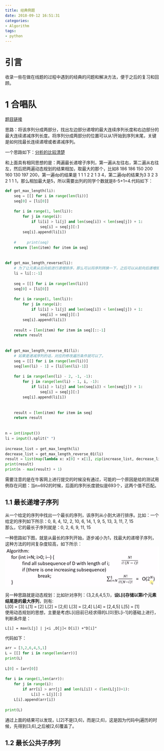 ```yaml
---
title: 经典例题
date: 2018-09-12 16:51:31
categories:
- Algorithm
tags:
- python
---
```


# 引言
收录一些在做在线题的过程中遇到的经典的问题和解决方法，便于之后的复习和回顾。

# 1 合唱队
[题目链接](https://www.nowcoder.com/practice/6d9d69e3898f45169a441632b325c7b4?tpId=37&tqId=21247&tPage=2&rp=&ru=%2Fta%2Fhuawei&qru=%2Fta%2Fhuawei%2Fquestion-ranking)

思路：将该序列分成两部分，找出左边部分递增的最大连续序列长度和右边部分的最大连续递减序列长度。将序列分成两部分的位置可以从1开始到序列末尾，关键是如何找最长连续递增或者递减序列。

一个思路如下：[分析的比较清楚](https://www.nowcoder.com/profile/739478302/codeBookDetail?submissionId=30136183)

和上面具有相同思想的是：两遍最长递增子序列，第一遍从左往右，第二遍从右往左，然后把两遍动态规划的结果相加，取最大的那个，比如8 186 186 150 200 160 130 197 200，第一遍dp的结果是 1 1 1 2 2 1 3 4，第二遍dp的结果为3 3 2 3 2 1 1 1，那么相加最大是5，所以需要出列的同学个数就是8-5+1=4.代码如下：
```python
def get_max_length(li):
    seq = [[] for i in range(len(li))]
    seq[0] = [li[0]]

    for i in range(1, len(li)):
        for j in range(i):
            if li[i] > li[j] and len(seq[i]) < len(seq[j]) + 1:
                seq[i] = seq[j][:]
        seq[i].append(li[i])

    #     print(seq)
    return [len(item) for item in seq]


def get_max_length_reverse(li):
    # 为了让元素从后向前进行递增排序，那么可以将序列转换一下，之后可以从前向后递增排序，得到的结果要与之对应，因此结果在逆序一下即可。
    li = li[::-1]

    seq = [[] for i in range(len(li))]
    seq[0] = [li[0]]

    for i in range(1, len(li)):
        for j in range(i):
            if li[i] > li[j] and len(seq[i]) < len(seq[j]) + 1:
                seq[i] = seq[j][:]
        seq[i].append(li[i])

    result = [len(item) for item in seq][::-1]
    return result


def get_max_length_reverse_01(li):
    # 如果是递减序列的话，对应的修改遍历条件就可以了。
    seq = [[] for i in range(len(li))]
    seq[len(li) - 1] = [li[len(li)-1]]

    for i in range(len(li) - 2, -1, -1):
        for j in range(len(li) - 1, i, -1):
            if li[i] > li[j] and len(seq[i]) < len(seq[j]) + 1:
                seq[i] = seq[j][:]
        seq[i].append(li[i])


    result = [len(item) for item in seq]
    return result


n = int(input())
li = input().split(" ")

increase_list = get_max_length(li)
decrease_list = get_max_length_reverse_01(li)
result = list(map(lambda x: x[0] + x[1], zip(increase_list, decrease_list)))
print(result)
print(n - max(result) + 1)
```
需要注意的是在牛客网上进行提交的时候没有通过，可能的一个原因是给的测试用例存在问题：当n=692的时候，后面的序列长度貌似是693个，这两个值不匹配。


## 1.1 最长递增子序列
从一个给定的序列中找出一个最长的序列，该序列从小到大进行排序。比如：一个给定的序列如下所示：0, 8, 4, 12, 2, 10, 6, 14, 1, 9, 5, 13, 3, 11, 7, 15  
那么，它的最长子序列就是：0, 2, 6, 9, 11, 15

一种思路如下图，就是从最长的序列开始，逐步减小为1，找最大的递增子序列，这种方法的时间复杂度较高，如下所示：
<img src="/images/Algorithm/LIS.png">

另一种思路就是动态规划：比如针对序列：{3,2,6,4,5,1}，**设L[i]存储以第i个元素结尾是的最大序列**，则有:  
L[0] = [3]  L[1] =  [2]  L[2] = [2,6]  L[3] = [2,4]  L[4] = [2,4,5]  L[5] = [1]  
使用动态规划的思想，主要是考虑L[i]目前已经求得的L[0]至L[i-1]的基础上进行，判断条件是：
```
L[i] = max(L[j] | j<i ,D[j]< D[i]) +"D[i]" 
```
代码如下： 
```python
arr = [3,2,6,4,5,1]
L = [[] for i in range(len(arr))]
print(L)

L[0] = [arr[0]]

for i in range(1,len(arr)):
    for j in range(i):
        if arr[i] > arr[j] and len(L[i]) < (len(L[j])+1):
            L[i] = L[j][:]
    L[i].append(arr[i])

print(L)
```
通过上面的结果可以发现，L[2]不是[3,6]，而是[2,6]，这是因为代码中j遍历的时候，先得到[3,6],之后被[2,6]覆盖了。


## 1.2 最长公共子序列

